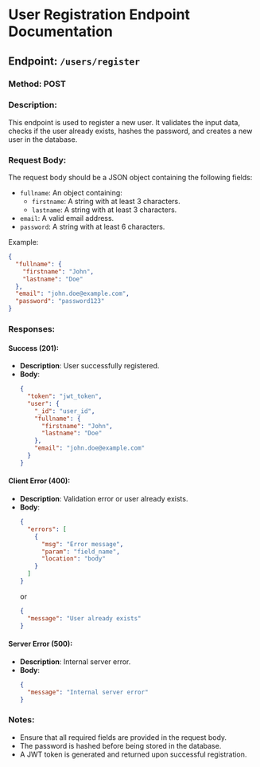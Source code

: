 # User Registration Endpoint Documentation

## Endpoint: `/users/register`

### Method: POST

### Description:
This endpoint is used to register a new user. It validates the input data, checks if the user already exists, hashes the password, and creates a new user in the database.

### Request Body:
The request body should be a JSON object containing the following fields:

- `fullname`: An object containing:
  - `firstname`: A string with at least 3 characters.
  - `lastname`: A string with at least 3 characters.
- `email`: A valid email address.
- `password`: A string with at least 6 characters.

Example:
```json
{
  "fullname": {
    "firstname": "John",
    "lastname": "Doe"
  },
  "email": "john.doe@example.com",
  "password": "password123"
}
```

### Responses:

#### Success (201):
- **Description**: User successfully registered.
- **Body**:
  ```json
  {
    "token": "jwt_token",
    "user": {
      "_id": "user_id",
      "fullname": {
        "firstname": "John",
        "lastname": "Doe"
      },
      "email": "john.doe@example.com"
    }
  }
  ```

#### Client Error (400):
- **Description**: Validation error or user already exists.
- **Body**:
  ```json
  {
    "errors": [
      {
        "msg": "Error message",
        "param": "field_name",
        "location": "body"
      }
    ]
  }
  ```
  or
  ```json
  {
    "message": "User already exists"
  }
  ```

#### Server Error (500):
- **Description**: Internal server error.
- **Body**:
  ```json
  {
    "message": "Internal server error"
  }
  ```

### Notes:
- Ensure that all required fields are provided in the request body.
- The password is hashed before being stored in the database.
- A JWT token is generated and returned upon successful registration.